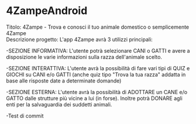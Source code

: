 # 4ZampeAndroid
Titolo: 4Zampe - Trova e conosci il tuo animale domestico o  semplicemente 4Zampe  
Descrizione progetto: L'app 4Zampe avrà 3 utilizzi principali:

-SEZIONE INFORMATIVA: L'utente potrà selezionare CANI o GATTI e avere a disposizione le varie informazioni sulla razza dell'animale scelto.  

-SEZIONE INTERATTIVA: L'utente avrà la possibilità di fare vari tipi di QUIZ e GIOCHI su CANI e/o GATTI (anche quiz tipo "Trova la tua razza" addatta in base alle risposte date a determinate domande)  

-SEZIONE ESTERNA: L'utente avrà la possibilità di ADOTTARE un CANE e/o GATTO dalle strutture più vicine a lui (in forse).  Inoltre potrà DONARE agli enti per la salvaguardia dei suddetti animali.

-Test di commit